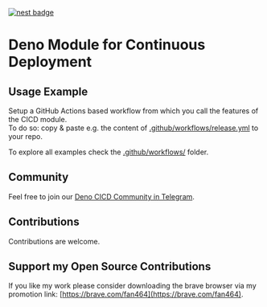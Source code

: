 [![nest badge](https://nest.land/badge.svg)](https://nest.land/package/CICD)
# Deno Module for Continuous Deployment

## Usage Example 
Setup a GitHub Actions based workflow from which you call the features of the CICD module.  
To do so: copy & paste e.g. the content of [.github/workflows/release.yml](https://github.com/michael-spengler/cicd/blob/main/.github/workflows/release.yml) to your repo.  

To explore all examples check the [.github/workflows/](https://github.com/michael-spengler/cicd/tree/main/.github/workflows) folder.

## Community
Feel free to join our [Deno CICD Community in Telegram](https://t.me/joinchat/CocyExMX-QW1YRxxFGXveg).

## Contributions
Contributions are welcome.

## Support my Open Source Contributions

If you like my work please consider downloading the brave browser via my
promotion link: [https://brave.com/fan464](https://brave.com/fan464).
  
![![](https://brave.com/)](https://brave.com/wp-content/uploads/2019/01/logotype-full-color.svg)
